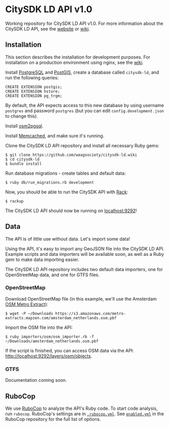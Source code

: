 # CitySDK LD API v1.0

Working repository for CitySDK LD API v1.0. For more information about the CitySDK LD API, see the [website](http://citysdk.waag.org) or [wiki](wiki).

## Installation

This section describes the installation for development purposes. For installation on a production environment using nginx, see the [wiki](wiki).

Install [PostgreSQL](http://www.postgresql.org/) and [PostGIS](http://postgis.net/), create a database called `citysdk-ld`, and run the following queries:

    CREATE EXTENSION postgis;
    CREATE EXTENSION hstore;
    CREATE EXTENSION pg_trgm;

By default, the API expects access to this new database by using username `postgres` and password `postgres` (but you can edit `config.development.json` to change this).

Install [osm2pgsql](http://wiki.openstreetmap.org/wiki/Osm2pgsql).

Install [Memcached](http://memcached.org/), and make sure it's running.

Clone the CitySDK LD API repository and install all necessary Ruby gems:

    $ git clone https://github.com/waagsociety/citysdk-ld.wiki
    $ cd citysdk-ld
    $ bundle install

Run database migrations - create tables and default data:

    $ ruby db/run_migrations.rb development

Now, you should be able to run the CitySDK API with [Rack](https://github.com/rack/rack):

    $ rackup

The CitySDK LD API should now be running on [localhost:9292](http://localhost:9292/)!

## Data

The API is of little use without data. Let's import some data!

Using the API, it's easy to import any GeoJSON file into the CitySDK LD API. Example scripts and data importers will be available soon, as well as a Ruby gem to make data importing easier.

The CitySDK LD API repository includes two default data importers, one for OpenStreetMap data, and one for GTFS files.

### OpenStreetMap

Download OpenStreetMap file (in this example, we'll use the Amsterdam [OSM Metro Extract](https://mapzen.com/metro-extracts/)):

    $ wget -P ~/Downloads https://s3.amazonaws.com/metro-extracts.mapzen.com/amsterdam_netherlands.osm.pbf

Import the OSM file into the API:

    $ ruby importers/osm/osm_importer.rb -f ~/Downloads/amsterdam_netherlands.osm.pbf

If the script is finished, you can access OSM data via the API: [http://localhost:9292/layers/osm/objects](http://localhost:9292/layers/osm/objects).

### GTFS

Documentation coming soon.

## RuboCop

We use [RuboCop](https://github.com/bbatsov/rubocop) to analyze the API's Ruby code. To start code analysis, run `rubocop`. RuboCop's settings are in [`.rubocop.yml`](https://github.com/waagsociety/citysdk-ld/blob/master/.rubocop.yml). See [`enabled.yml`](https://github.com/bbatsov/rubocop/blob/master/config/enabled.yml) in the RuboCop repository for the full list of options.
